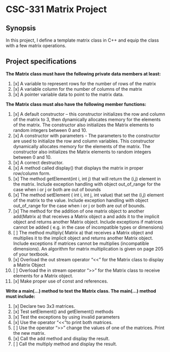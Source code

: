 # CSC-331 Matrix Project

## Synopsis
In this project, I define a template matrix class in C++ and equip the class with a few matrix operations.

## Project specifications
__The Matrix class must have the following private data members at least:__
1. [x] A variable to represent rows for the number of rows of the matrix
2. [x] A variable column for the number of columns of the matrix
3. [x] A pointer variable data to point to the matrix data.

__The Matrix class must also have the following member functions:__
1. [x] A default constructor – this constructor initializes the row and column of the matrix to 3, then dynamically allocates memory for the elements of the matrix. The constructor also initializes the Matrix elements to random integers between 0 and 10.
2. [x] A constructor with parameters - The parameters to the constructor are used to initialize the row and column variables. This constructor dynamically allocates memory for the elements of the matrix. The constructor also initializes the Matrix elements to random integers between 0 and 10.
3. [x] A correct destructor.
4. [x] A method called display() that displays the matrix in proper row/column form.
5. [x] The method getElement(int i, int j) that will return the (i,j) element in the matrix. Include exception handling with object out_of_range for the case when i or j or both are out of bounds
6. [x] The method setElement ( int i, int j, int value) that set the (i,j) element of the matrix to the value. Include exception handling with object out_of_range for the case when i or j or both are out of bounds.
7. [x] The method for the addition of one matrix object to another add(Matrix a) that receives a Matrix object a and adds it to the implicit object and returns another Matrix object. Include exceptions if matrices cannot be added ( e.g. in the case of incompatible types or dimensions)
8. [ ] The method multiply( Matrix a) that receives a Matrix object and multiplies it to the implicit object and returns another Matrix object. Include exceptions if matrices cannot be multiplies (incompatible dimensions). An algorithm for matrix multiplication is given on page 205 of your textbook.
9. [x] Overload the out stream operator “<<” for the Matrix class to display a Matrix Object
10. [ ] Overload the in stream operator “>>” for the Matrix class to receive elements for a Matrix object.
11. [x] Make proper use of const and references.

__Write a main(…) method to text the Matrix class. The main(…) method must include:__
1. [x] Declare two 3x3 matrices.
2. [x] Test setElement() and getElement() methods
3. [x] Test the exceptions by using invalid parameters
4. [x] Use the operator “<<”to print both matrices.
5. [ ] Use the operator “>>” change the values of one of the matrices. Print the new matrix.
6. [x] Call the add method and display the result.
7. [ ] Call the multiply method and display the result.
